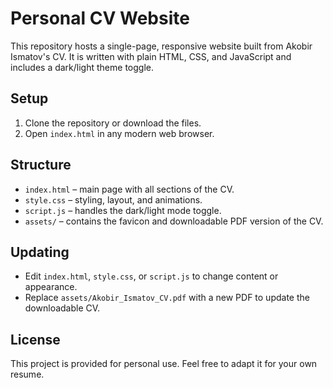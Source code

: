 # Personal CV Website

This repository hosts a single-page, responsive website built from Akobir Ismatov's CV. It is written with plain HTML, CSS, and JavaScript and includes a dark/light theme toggle.

## Setup

1. Clone the repository or download the files.
2. Open `index.html` in any modern web browser.

## Structure

- `index.html` &ndash; main page with all sections of the CV.
- `style.css` &ndash; styling, layout, and animations.
- `script.js` &ndash; handles the dark/light mode toggle.
- `assets/` &ndash; contains the favicon and downloadable PDF version of the CV.

## Updating

- Edit `index.html`, `style.css`, or `script.js` to change content or appearance.
- Replace `assets/Akobir_Ismatov_CV.pdf` with a new PDF to update the downloadable CV.

## License

This project is provided for personal use. Feel free to adapt it for your own resume.

